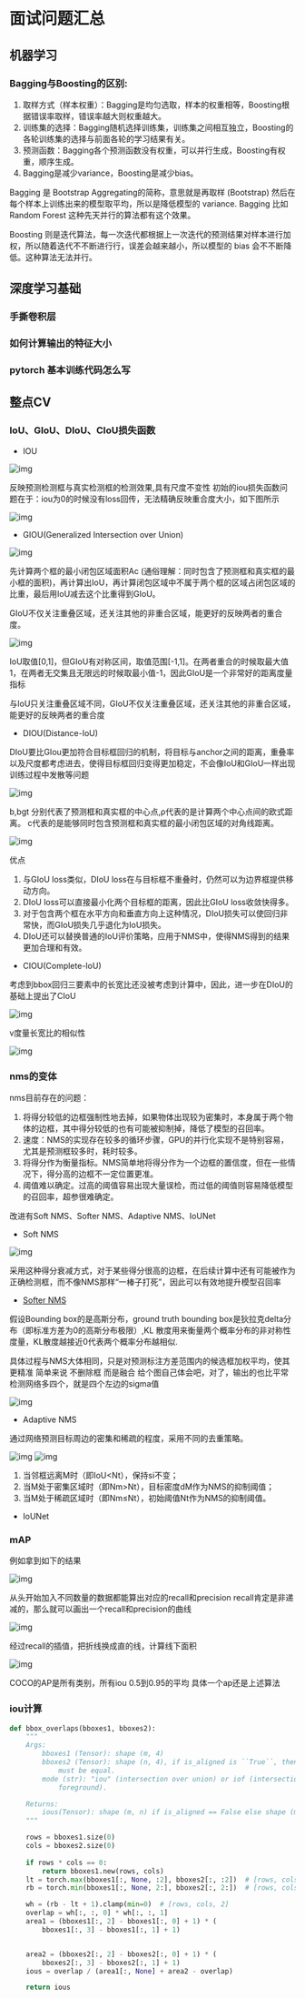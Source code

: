 # 面试问题汇总

## 机器学习

### Bagging与Boosting的区别:
1. 取样方式（样本权重）：Bagging是均匀选取，样本的权重相等，Boosting根据错误率取样，错误率越大则权重越大。
2. 训练集的选择：Bagging随机选择训练集，训练集之间相互独立，Boosting的各轮训练集的选择与前面各轮的学习结果有关。
3. 预测函数：Bagging各个预测函数没有权重，可以并行生成，Boosting有权重，顺序生成。
4. Bagging是减少variance，Boosting是减少bias。

Bagging 是 Bootstrap Aggregating的简称，意思就是再取样 (Bootstrap) 然后在每个样本上训练出来的模型取平均，所以是降低模型的 variance. Bagging 比如 Random Forest 这种先天并行的算法都有这个效果。

Boosting 则是迭代算法，每一次迭代都根据上一次迭代的预测结果对样本进行加权，所以随着迭代不不断进行行，误差会越来越小，所以模型的 bias 会不不断降低。这种算法无法并行。


## 深度学习基础

### 手撕卷积层


### 如何计算输出的特征大小 


### pytorch 基本训练代码怎么写




## 整点CV

### IoU、GIoU、DIoU、CIoU损失函数

* IOU

![img](img/equation.svg)

反映预测检测框与真实检测框的检测效果,具有尺度不变性
初始的iou损失函数问题在于：iou为0的时候没有loss回传，无法精确反映重合度大小，如下图所示

![img](img/iou.jpg)

* GIOU(Generalized Intersection over Union)

![img](img/giou.svg)

先计算两个框的最小闭包区域面积Ac (通俗理解：同时包含了预测框和真实框的最小框的面积)，再计算出IoU，再计算闭包区域中不属于两个框的区域占闭包区域的比重，最后用IoU减去这个比重得到GIoU。

GIoU不仅关注重叠区域，还关注其他的非重合区域，能更好的反映两者的重合度。

![img](img/giou1.png)

IoU取值[0,1]，但GIoU有对称区间，取值范围[-1,1]。在两者重合的时候取最大值1，在两者无交集且无限远的时候取最小值-1，因此GIoU是一个非常好的距离度量指标

与IoU只关注重叠区域不同，GIoU不仅关注重叠区域，还关注其他的非重合区域，能更好的反映两者的重合度

* DIOU(Distance-IoU)
  
DIoU要比GIou更加符合目标框回归的机制，将目标与anchor之间的距离，重叠率以及尺度都考虑进去，使得目标框回归变得更加稳定，不会像IoU和GIoU一样出现训练过程中发散等问题

![img](img/Diou.svg)

b,bgt 分别代表了预测框和真实框的中心点,ρ代表的是计算两个中心点间的欧式距离。 c代表的是能够同时包含预测框和真实框的最小闭包区域的对角线距离。

![img](img/diou2.jpg)

优点
1. 与GIoU loss类似，DIoU loss在与目标框不重叠时，仍然可以为边界框提供移动方向。
2. DIoU loss可以直接最小化两个目标框的距离，因此比GIoU loss收敛快得多。
3. 对于包含两个框在水平方向和垂直方向上这种情况，DIoU损失可以使回归非常快，而GIoU损失几乎退化为IoU损失。
4. DIoU还可以替换普通的IoU评价策略，应用于NMS中，使得NMS得到的结果更加合理和有效。

* CIOU(Complete-IoU)
 
考虑到bbox回归三要素中的长宽比还没被考虑到计算中，因此，进一步在DIoU的基础上提出了CIoU

![img](img/ciou1.svg)

v度量长宽比的相似性

![img](img/ciou2.svg)


### nms的变体

nms目前存在的问题：
1. 将得分较低的边框强制性地去掉，如果物体出现较为密集时，本身属于两个物体的边框，其中得分较低的也有可能被抑制掉，降低了模型的召回率。
2. 速度：NMS的实现存在较多的循环步骤，GPU的并行化实现不是特别容易，尤其是预测框较多时，耗时较多。   
3. 将得分作为衡量指标。NMS简单地将得分作为一个边框的置信度，但在一些情况下，得分高的边框不一定位置更准。
4. 阈值难以确定。过高的阈值容易出现大量误检，而过低的阈值则容易降低模型的召回率，超参很难确定。


改进有Soft NMS、Softer NMS、Adaptive NMS、IoUNet

* Soft NMS
  
![img](img/softnms.svg)

采用这种得分衰减方式，对于某些得分很高的边框，在后续计算中还有可能被作为正确检测框，而不像NMS那样“一棒子打死”，因此可以有效地提升模型召回率

* [Softer NMS](http://blog.prince2015.club/2018/12/01/Soft-NMS/)

假设Bounding box的是高斯分布，ground truth bounding box是狄拉克delta分布（即标准方差为0的高斯分布极限）,KL 散度用来衡量两个概率分布的非对称性度量，KL散度越接近0代表两个概率分布越相似.

具体过程与NMS大体相同，只是对预测标注方差范围内的候选框加权平均，使其更精准 简单来说 不删除框 而是融合  给个图自己体会吧，对了，输出的也比平常检测网络多四个，就是四个左边的sigma值

![img](img/softernms.png)

* Adaptive NMS 

通过网络预测目标周边的密集和稀疏的程度，采用不同的去重策略。

![img](img/adptivenms1.png)
![img](img/adptivenms2.jpeg)

1. 当邻框远离M时（即IoU<Nt），保持si不变；
2. 当M处于密集区域时（即Nm>Nt），目标密度dM作为NMS的抑制阈值；
3. 当M处于稀疏区域时（即Nm≤Nt），初始阈值Nt作为NMS的抑制阈值。

* IoUNet



### mAP

例如拿到如下的结果

![img](img/map1.png)

从头开始加入不同数量的数据都能算出对应的recall和precision  recall肯定是非递减的，那么就可以画出一个recall和precision的曲线

![img](img/map2.png)

经过recall的插值，把折线换成直的线，计算线下面积

![img](img/map3.jpeg)

COCO的AP是所有类别，所有iou 0.5到0.95的平均  具体一个ap还是上述算法



### iou计算

```python
def bbox_overlaps(bboxes1, bboxes2):
    """
    Args:
        bboxes1 (Tensor): shape (m, 4)
        bboxes2 (Tensor): shape (n, 4), if is_aligned is ``True``, then m and n
            must be equal.
        mode (str): "iou" (intersection over union) or iof (intersection over
            foreground).

    Returns:
        ious(Tensor): shape (m, n) if is_aligned == False else shape (m, 1)
    """

    rows = bboxes1.size(0)
    cols = bboxes2.size(0)
   
    if rows * cols == 0:
        return bboxes1.new(rows, cols)
    lt = torch.max(bboxes1[:, None, :2], bboxes2[:, :2])  # [rows, cols, 2]
    rb = torch.min(bboxes1[:, None, 2:], bboxes2[:, 2:])  # [rows, cols, 2]

    wh = (rb - lt + 1).clamp(min=0)  # [rows, cols, 2]
    overlap = wh[:, :, 0] * wh[:, :, 1]
    area1 = (bboxes1[:, 2] - bboxes1[:, 0] + 1) * (
        bboxes1[:, 3] - bboxes1[:, 1] + 1)


    area2 = (bboxes2[:, 2] - bboxes2[:, 0] + 1) * (
        bboxes2[:, 3] - bboxes2[:, 1] + 1)
    ious = overlap / (area1[:, None] + area2 - overlap)

    return ious
```




